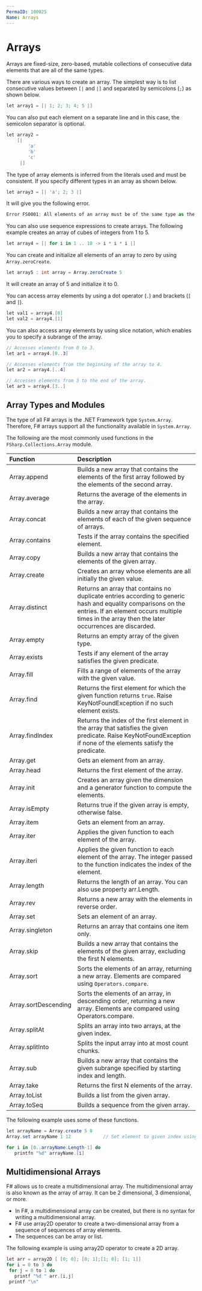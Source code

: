 ```yaml
---
PermaID: 100025
Name: Arrays
---
```


# Arrays

Arrays are fixed-size, zero-based, mutable collections of consecutive data elements that are all of the same types.

There are various ways to create an array. The simplest way is to list consecutive values between `[|` and `|]` and separated by semicolons (`;`) as shown below.

```csharp
let array1 = [| 1; 2; 3; 4; 5 |]
```

You can also put each element on a separate line and in this case, the semicolon separator is optional.

```csharp
let array2 =
    [|
        'a'
        'b'
        'c'
     |]
```

The type of array elements is inferred from the literals used and must be consistent. If you specify different types in an array as shown below.

```csharp
let array3 = [| 'a'; 2; 3 |]
```

It will give you the following error.

```csharp
Error FS0001: All elements of an array must be of the same type as the first element, which here is 'char'. This element has type 'int'.
```

You can also use sequence expressions to create arrays. The following example creates an array of cubes of integers from 1 to 5.

```csharp
let array4 = [| for i in 1 .. 10 -> i * i * i |]
```

You can create and initialize all elements of an array to zero by using `Array.zeroCreate`.

```csharp
let array5 : int array = Array.zeroCreate 5
```

It will create an array of 5 and initialize it to 0.

You can access array elements by using a dot operator (`.`) and brackets (`[` and `]`).

```csharp
let val1 = array4.[0]
let val2 = array4.[1]
```

You can also access array elements by using slice notation, which enables you to specify a subrange of the array.

```csharp
// Accesses elements from 0 to 3.
let ar1 = array4.[0..3]

// Accesses elements from the beginning of the array to 4.
let ar2 = array4.[..4]

// Accesses elements from 3 to the end of the array.
let ar3 = array4.[3..]
```

## Array Types and Modules

The type of all F# arrays is the .NET Framework type `System.Array`. Therefore, F# arrays support all the functionality available in `System.Array`.

The following are the most commonly used functions in the `FSharp.Collections.Array` module.

| Function                    | Description                                                                     |
| :---------------------------| :-------------------------------------------------------------------------------|
| Array.append                | Builds a new array that contains the elements of the first array followed by the elements of the second array. |
| Array.average               | Returns the average of the elements in the array. |
| Array.concat                | Builds a new array that contains the elements of each of the given sequence of arrays. |
| Array.contains              | Tests if the array contains the specified element. |
| Array.copy                  | Builds a new array that contains the elements of the given array. |
| Array.create                | Creates an array whose elements are all initially the given value. |
| Array.distinct              | Returns an array that contains no duplicate entries according to generic hash and equality comparisons on the entries. If an element occurs multiple times in the array then the later occurrences are discarded. |
| Array.empty                 | Returns an empty array of the given type.  |
| Array.exists                | Tests if any element of the array satisfies the given predicate. |
| Array.fill                  | Fills a range of elements of the array with the given value. |
| Array.find                  | Returns the first element for which the given function returns `true`. Raise KeyNotFoundException if no such element exists. |
| Array.findIndex             | Returns the index of the first element in the array that satisfies the given predicate. Raise KeyNotFoundException if none of the elements satisfy the predicate. |
| Array.get                   | Gets an element from an array. |
| Array.head                  | Returns the first element of the array. |
| Array.init                  | Creates an array given the dimension and a generator function to compute the elements. |
| Array.isEmpty               | Returns true if the given array is empty, otherwise false. |
| Array.item                  | Gets an element from an array.   |
| Array.iter                  | Applies the given function to each element of the array. |
| Array.iteri                 | Applies the given function to each element of the array. The integer passed to the function indicates the index of the element. |
| Array.length                | Returns the length of an array. You can also use property arr.Length. |
| Array.rev                   | Returns a new array with the elements in reverse order. |
| Array.set                   | Sets an element of an array. |
| Array.singleton             | Returns an array that contains one item only. |
| Array.skip                  | Builds a new array that contains the elements of the given array, excluding the first N elements. |
| Array.sort                  | Sorts the elements of an array, returning a new array. Elements are compared using `Operators.compare`. |
| Array.sortDescending        | Sorts the elements of an array, in descending order, returning a new array. Elements are compared using Operators.compare. |
| Array.splitAt               | Splits an array into two arrays, at the given index. |
| Array.splitInto             | Splits the input array into at most count chunks. |
| Array.sub                   | Builds a new array that contains the given subrange specified by starting index and length. |
| Array.take                  | Returns the first N elements of the array. | 
| Array.toList                | Builds a list from the given array.       | 
| Array.toSeq                 | Builds a sequence from the given array. | 

The following example uses some of these functions.

```csharp
let arrayName = Array.create 5 0  
Array.set arrayName 1 12            // Set element to given index using set function  

for i in [0..arrayName.Length-1] do  
   printfn "%d" arrayName.[i]   
```

## Multidimensional Arrays

F# allows us to create a multidimensional array. The multidimensional array is also known as the array of array. It can be 2 dimensional, 3 dimensional, or more.

 - In F#, a multidimensional array can be created, but there is no syntax for writing a multidimensional array. 
 - F# use array2D operator to create a two-dimensional array from a sequence of sequences of array elements. 
 - The sequences can be array or list.

The following example is using array2D operator to create a 2D array.

```csharp
let arr = array2D [ [0; 0]; [0; 1];[1; 0]; [1; 1]]  
for i = 0 to 3 do  
 for j = 0 to 1 do  
   printf "%d " arr.[i,j]  
 printf "\n"  
```
